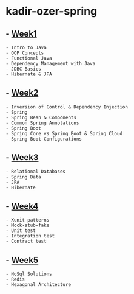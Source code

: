 # kadir-ozer-spring

## - [Week1](./week1/)
	- Intro to Java
	- OOP Concepts
	- Functional Java
	- Dependency Management with Java
	- JDBC Basics
	- Hibernate & JPA
## - [Week2](./week2/)
	- Inversion of Control & Dependency Injection
	- Spring
	- Spring Bean & Components
	- Common Spring Annotations
	- Spring Boot
	- Spring Core vs Spring Boot & Spring Cloud
	- Spring Boot Configurations
## - [Week3](./week3/)
	- Relational Databases
	- Spring Data
	- JPA
	- Hibernate
## - [Week4](./week4/)
	- Xunit patterns
	- Mock-stub-fake
	- Unit test
	- Integration test
	- Contract test
## - [Week5](./week5/)
	- NoSql Solutions
	- Redis
	- Hexagonal Architecture
